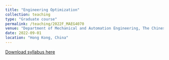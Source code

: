 ```yaml
---
title: "Engineering Optimization"
collection: teaching
type: "Graduate course"
permalink: /teaching/2022F_MAEG4070
venue: "Department of Mechanical and Automation Engineering, The Chinese University of Hong Kong"
date: 2022-09-01
location: "Hong Kong, China"
---
```

[Download syllabus here](http://Liuchao-JIN.github.io/files/Teaching/2022F_MAEG4070.pdf)

